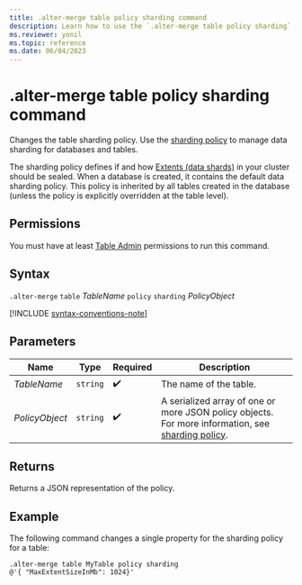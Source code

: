 ```yaml
---
title: .alter-merge table policy sharding command
description: Learn how to use the `.alter-merge table policy sharding` command to change the table's sharding policy.
ms.reviewer: yonil
ms.topic: reference
ms.date: 06/04/2023
---
```

# .alter-merge table policy sharding command

Changes the table sharding policy. Use the [sharding policy](../management/sharding-policy.md) to manage data sharding for databases and tables.  

The sharding policy defines if and how [Extents (data shards)](../management/extents-overview.md) in your cluster should be sealed. When a database is created, it contains the default data sharding policy. This policy is inherited by all tables created in the database (unless the policy is explicitly overridden at the table level).

## Permissions

You must have at least [Table Admin](access-control/role-based-access-control.md) permissions to run this command.

## Syntax

`.alter-merge` `table` *TableName* `policy` `sharding` *PolicyObject*

[!INCLUDE [syntax-conventions-note](../includes/syntax-conventions-note.md)]

## Parameters

|Name|Type|Required|Description|
|--|--|--|--|
|*TableName*| `string` | :heavy_check_mark:|The name of the table.|
|*PolicyObject*| `string` | :heavy_check_mark:|A serialized array of one or more JSON policy objects. For more information, see [sharding policy](sharding-policy.md).|

## Returns

Returns a JSON representation of the policy.

## Example

The following command changes a single property for the sharding policy for a table:

```kusto
.alter-merge table MyTable policy sharding 
@'{ "MaxExtentSizeInMb": 1024}'
```
